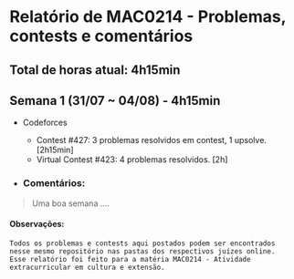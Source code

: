 # Relatório de MAC0214 - Problemas, contests e comentários

## **Total de horas atual:** **4h15min** 

## Semana 1 (31/07 ~ 04/08) - __4h15min__
- Codeforces
	- Contest #427: 3 problemas resolvidos em contest, 1 upsolve. [2h15min]
	- Virtual Contest #423: 4 problemas resolvidos. [2h]

- ### Comentários:
>Uma boa semana ....


#### Observações:
	Todos os problemas e contests aqui postados podem ser encontrados nesse mesmo repositório nas pastas dos respectivos juízes online.
	Esse relatório foi feito para a matéria MAC0214 - Atividade extracurricular em cultura e extensão.